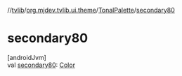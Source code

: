//[tvlib](../../../index.md)/[org.mjdev.tvlib.ui.theme](../index.md)/[TonalPalette](index.md)/[secondary80](secondary80.md)

# secondary80

[androidJvm]\
val [secondary80](secondary80.md): [Color](https://developer.android.com/reference/kotlin/androidx/compose/ui/graphics/Color.html)

